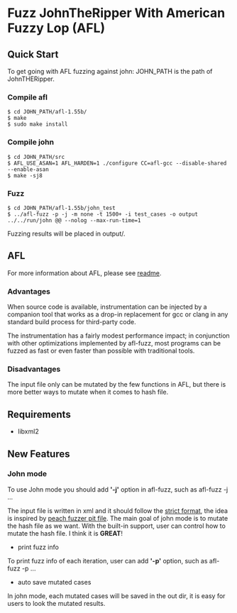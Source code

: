 # Fuzz JohnTheRipper With American Fuzzy Lop (AFL)

## Quick Start

To get going with AFL fuzzing against john:
JOHN_PATH is the path of JohnTHERipper.

### Compile afl

    $ cd JOHN_PATH/afl-1.55b/
    $ make
    $ sudo make install

### Compile john

    $ cd JOHN_PATH/src
    $ AFL_USE_ASAN=1 AFL_HARDEN=1 ./configure CC=afl-gcc --disable-shared --enable-asan 
    $ make -sj8

### Fuzz

    $ cd JOHN_PATH/afl-1.55b/john_test
    $ ../afl-fuzz -p -j -m none -t 1500+ -i test_cases -o output ../../run/john @@ --nolog --max-run-time=1

Fuzzing results will be placed in output/.

## AFL

For more information about AFL, please see [readme](https://github.com/loverszhaokai/JohnTheRipper/blob/add_afl/afl-1.55b/docs/README).

### Advantages

When source code is available, instrumentation can be injected by a companion tool that works as a drop-in replacement for gcc or clang in any standard build process for third-party code.

The instrumentation has a fairly modest performance impact; in conjunction with other optimizations implemented by afl-fuzz, most programs can be fuzzed as fast or even faster than possible with traditional tools.


### Disadvantages

The input file only can be mutated by the few functions in AFL, but there is more better ways to mutate when it comes to hash file.


## Requirements

* libxml2

## New Features

### John mode

To use John mode you should add **'-j'** option in afl-fuzz, such as afl-fuzz -j ...

The input file is written in xml and it should follow the [strict format](http://address_to_add.com), the idea is inspired by [peach fuzzer pit file](http://old.peachfuzzer.com/v3/PeachPit.html).
The main goal of john mode is to mutate the hash file as we want. With the built-in support, user can control how to mutate the hash file. I think it is **GREAT**!

* print fuzz info

To print fuzz info of each iteration, user can add **'-p'** option, such as afl-fuzz -p ...

* auto save mutated cases

In john mode, each mutated cases will be saved in the out dir, it is easy for users to look the mutated results.